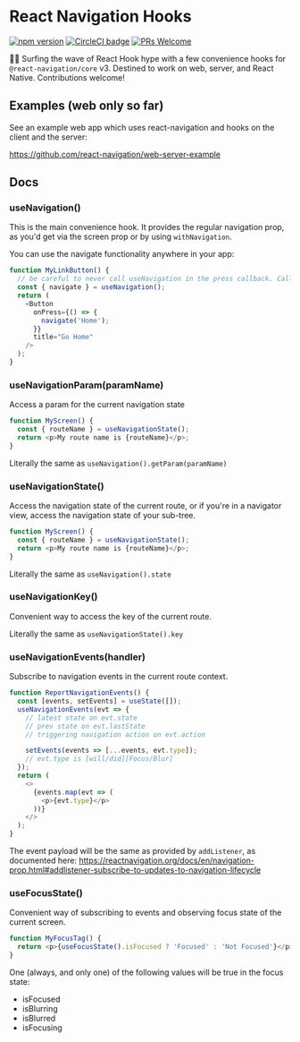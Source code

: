 # React Navigation Hooks

[![npm version](https://badge.fury.io/js/react-navigation-hooks.svg)](https://badge.fury.io/js/react-navigation-hooks) [![CircleCI badge](https://circleci.com/gh/react-navigation/react-navigation-hooks/tree/master.svg?style=shield)](https://circleci.com/gh/react-navigation/react-navigation-hooks/tree/master) [![PRs Welcome](https://img.shields.io/badge/PRs-welcome-brightgreen.svg)](https://reactnavigation.org/docs/contributing.html)

🏄‍♀️ Surfing the wave of React Hook hype with a few convenience hooks for `@react-navigation/core` v3. Destined to work on web, server, and React Native. Contributions welcome!


## Examples (web only so far)

See an example web app which uses react-navigation and hooks on the client and the server:

https://github.com/react-navigation/web-server-example

## Docs

### useNavigation()

This is the main convenience hook. It provides the regular navigation prop, as you'd get via the screen prop or by using `withNavigation`.

You can use the navigate functionality anywhere in your app:

```js
function MyLinkButton() {
  // be careful to never call useNavigation in the press callback. Call hooks directly from the render function!
  const { navigate } = useNavigation();
  return (
    <Button
      onPress={() => {
        navigate('Home');
      }}
      title="Go Home"
    />
  );
}
```

### useNavigationParam(paramName)

Access a param for the current navigation state

```js
function MyScreen() {
  const { routeName } = useNavigationState();
  return <p>My route name is {routeName}</p>;
}
```

Literally the same as `useNavigation().getParam(paramName)`

### useNavigationState()

Access the navigation state of the current route, or if you're in a navigator view, access the navigation state of your sub-tree.

```js
function MyScreen() {
  const { routeName } = useNavigationState();
  return <p>My route name is {routeName}</p>;
}
```

Literally the same as `useNavigation().state`

### useNavigationKey()

Convenient way to access the key of the current route.

Literally the same as `useNavigationState().key`

### useNavigationEvents(handler)

Subscribe to navigation events in the current route context.

```js
function ReportNavigationEvents() {
  const [events, setEvents] = useState([]);
  useNavigationEvents(evt => {
    // latest state on evt.state
    // prev state on evt.lastState
    // triggering navigation action on evt.action

    setEvents(events => [...events, evt.type]);
    // evt.type is [will/did][Focus/Blur]
  });
  return (
    <>
      {events.map(evt => (
        <p>{evt.type}</p>
      ))}
    </>
  );
}
```

The event payload will be the same as provided by `addListener`, as documented here: https://reactnavigation.org/docs/en/navigation-prop.html#addlistener-subscribe-to-updates-to-navigation-lifecycle

### useFocusState()

Convenient way of subscribing to events and observing focus state of the current screen.

```js
function MyFocusTag() {
  return <p>{useFocusState().isFocused ? 'Focused' : 'Not Focused'}</p>;
}
```

One (always, and only one) of the following values will be true in the focus state:

- isFocused
- isBlurring
- isBlurred
- isFocusing
